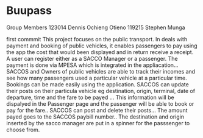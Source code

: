 # Buupass
Group Members
123014 Dennis Ochieng Otieno
119215 Stephen Munga

first commmit
This project focuses on the public transport. In deals with payment and booking of public vehicles, it enables passengers to pay using the app the cost that would been displayed and 
in return receive a receipt. A user can register either as a SACCO Manager or a passenger. 
The payment is done via MPESA which is integrated in the appliacation... SACCOS and Owners of public vehicles are able to track their incomes and see how many passengers used a particular vehicle at a particular time.
Bookings can be made easily using the application. SACCOS can update their posts on their particula vehicle eg destination, origin, terminal, date of departure, time and the fare to be payed ... This information will be dispalyed in the Passenger page and the passenger will be able to book or pay for the fare.. SACCOS can post and delete their posts... The amount payed goes to the SACCOS paybill number.. The destination and origin inserted by the sacco manager are put in a spinner for the passsenger to choose from.
